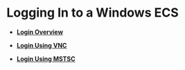 # Logging In to a Windows ECS<a name="EN-US_TOPIC_0030888079"></a>

-   **[Login Overview](login-overview-(windows).md)**  

-   **[Login Using VNC](login-using-vnc-(windows).md)**  

-   **[Login Using MSTSC](login-using-mstsc.md)**  


